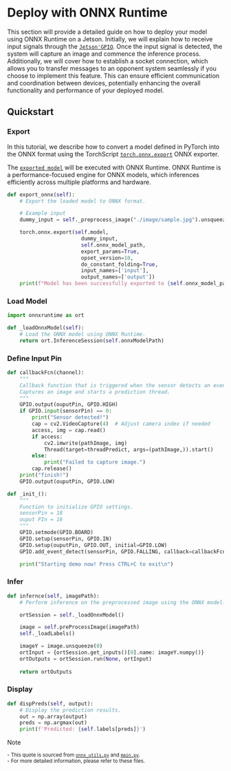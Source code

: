 # Deploy with ONNX Runtime

This section will provide a detailed guide on how to deploy your model using ONNX Runtime on a Jetson. Initially, we will explain how to receive input signals through the [`Jetson'GPIO`](https://github.com/NVIDIA/jetson-gpio). Once the input signal is detected, the system will capture an image and commence the inference process. Additionally, we will cover how to establish a socket connection, which allows you to transfer messages to an opponent system seamlessly if you choose to implement this feature. This can ensure efficient communication and coordination between devices, potentially enhancing the overall functionality and performance of your deployed model.

## Quickstart

### Export

In this tutorial, we describe how to convert a model defined in PyTorch into the ONNX format using the TorchScript [`torch.onnx.export`](https://pytorch.org/tutorials/advanced/super_resolution_with_onnxruntime.html) ONNX exporter.

The [`exported model`](https://github.com/leehoanzu/angle-detection/blob/main/onnx-runtime/onnx_export.py) will be executed with ONNX Runtime. ONNX Runtime is a performance-focused engine for ONNX models, which inferences efficiently across multiple platforms and hardware.

```python
def export_onnx(self):
    # Export the loaded model to ONNX format.

    # Example input
    dummy_input = self._preprocess_image("./image/sample.jpg").unsqueeze(0).to(self.device)

    torch.onnx.export(self.model, 
                        dummy_input, 
                        self.onnx_model_path, 
                        export_params=True, 
                        opset_version=10, 
                        do_constant_folding=True, 
                        input_names=['input'], 
                        output_names=['output'])
    print(f"Model has been successfully exported to {self.onnx_model_path}")
```

### Load Model

```python
import onnxruntime as ort

def _loadOnnxModel(self):
    # Load the ONNX model using ONNX Runtime.
    return ort.InferenceSession(self.onnxModelPath)
```

### Define Input Pin

```python
def callbackFcn(channel):
    """
    Callback function that is triggered when the sensor detects an event.
    Captures an image and starts a prediction thread.
    """
    GPIO.output(ouputPin, GPIO.HIGH)
    if GPIO.input(sensorPin) == 0:
        print("Sensor detected!")
        cap = cv2.VideoCapture(4)  # Adjust camera index if needed
        access, img = cap.read()
        if access:
            cv2.imwrite(pathImage, img)
            Thread(target=threadPredict, args=(pathImage,)).start()
        else:
            print("Failed to capture image.")
        cap.release()
    print("finish!")
    GPIO.output(ouputPin, GPIO.LOW)

def _init_():
    """
    Function to initialize GPIO settings.
    sensorPin = 18
    ouput PIn = 16
    """
    GPIO.setmode(GPIO.BOARD)
    GPIO.setup(sensorPin, GPIO.IN)
    GPIO.setup(ouputPin, GPIO.OUT, initial=GPIO.LOW)
    GPIO.add_event_detect(sensorPin, GPIO.FALLING, callback=callbackFcn, bouncetime=20)

    print("Starting demo now! Press CTRL+C to exit\n")
```

### Infer

```python
def infernce(self, imagePath):
    # Perform inference on the preprocessed image using the ONNX model.

    ortSession = self._loadOnnxModel()

    image = self.preProcessImage(imagePath)
    self._loadLabels()

    imageY = image.unsqueeze(0)
    ortInput = {ortSession.get_inputs()[0].name: imageY.numpy()}
    ortOutputs = ortSession.run(None, ortInput)
    
    return ortOutputs
```

### Display

```python
def dispPreds(self, output):
    # Display the prediction results.
    out = np.array(output)
    preds = np.argmax(out)
    print(f'Predicted: {self.labels[preds]}')
```

> [!NOTE]  
> <sup>- This quote is sourced from [`onnx_utils.py`](https://github.com/leehoanzu/angle-detection/blob/main/onnx-runtime/onnx_utils.py) and [`main.py`](https://github.com/leehoanzu/angle-detection/blob/main/onnx-runtime/main.py).</sup><br>
> <sup>- For more detailed information, please refer to these files.</sup>
